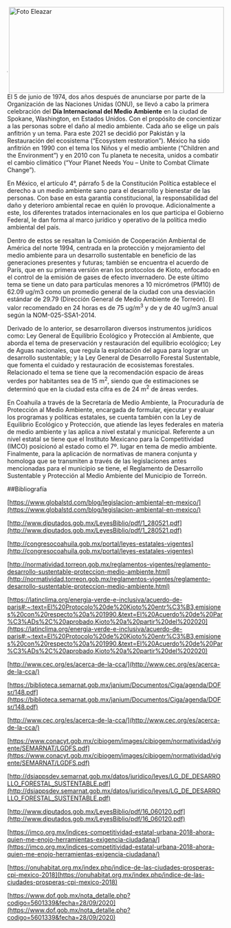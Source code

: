 
<p>
   <a title="ir a Otras Publicaciones" href="http://www.trcimplan.gob.mx/autores/pedro-eleazar-gonzalez-valdez.html"><img class="img-responsive contenido-imagen" src="../imagenes/128/lic-pedro-eleazar-gonzalez-valdez-top2.png" align="right" alt="Foto Eleazar" width="500" height="200"></a>
</p>

</br></br></br></br></br></br></br></br>

---


El 5 de junio de 1974, dos años después de anunciarse por parte de la Organización de las Naciones Unidas (ONU), se llevó a cabo la primera celebración del **Día Internacional del Medio Ambiente** en la ciudad de Spokane, Washington, en Estados Unidos. Con el propósito de concientizar a las personas sobre el daño al medio ambiente.
Cada año se elige un país anfitrión y un tema. Para este 2021 se decidió por Pakistán y la Restauración del ecosistema (“Ecosystem restoration”). México ha sido anfitrión en 1990 con el tema los Niños y el medio ambiente (“Children and the Environment”) y en 2010 con Tu planeta te necesita, unidos a combatir el cambio climático (“Your Planet Needs You – Unite to Combat Climate Change”).

En México, el artículo 4°, párrafo 5 de la Constitución Política establece el derecho a un medio ambiente sano para el desarrollo y bienestar de las personas. Con base en esta garantía constitucional, la responsabilidad del daño y deterioro ambiental recae en quién lo provoque. Adicionalmente a este, los diferentes tratados internacionales en los que participa el Gobierno Federal, le dan forma al marco jurídico y operativo de la política medio ambiental del país.

Dentro de estos se resaltan la Comisión de Cooperación Ambiental de América del norte 1994, centrada en la protección y mejoramiento del medio ambiente para un desarrollo sustentable en beneficio de las generaciones presentes y futuras; también se encuentra el acuerdo de París, que en su primera versión eran los protocolos de Kioto, enfocado en el control de la emisión de gases de efecto invernadero. De este último tema se tiene un dato para partículas menores a 10 micrómetros (PM10) de 62.09 ug/m3 como un promedio general de la ciudad con una desviación estándar de 29.79 (Dirección General de Medio Ambiente de Torreón). El valor recomendado en 24 horas es de 75 ug/m<sup>3</sup> y de y de 40 ug/m3 anual según la NOM-025-SSA1-2014.

Derivado de lo anterior, se desarrollaron diversos instrumentos jurídicos como: Ley General de Equilibrio Ecológico y Protección al Ambiente, que aborda el tema de preservación y restauración del equilibrio ecológico; Ley de Aguas nacionales, que regula la explotación del agua para lograr un desarrollo sustentable; y la Ley General de Desarrollo Forestal Sustentable, que fomenta el cuidado y restauración de ecosistemas forestales. Relacionado el tema se tiene que la recomendación espacio de áreas verdes por habitantes sea de 15 m<sup>2</sup>, siendo que de estimaciones se determinó que en la ciudad esta cifra es de 24 m<sup>2</sup> de áreas verdes.

En Coahuila a través de la Secretaría de Medio Ambiente, la Procuraduría de Protección al Medio Ambiente, encargada de formular, ejecutar y evaluar los programas y políticas estatales, se cuenta también con la Ley de Equilibrio Ecológico y Protección, que atiende las leyes federales en materia de medio ambiente y las aplica a nivel estatal y municipal. Referente a un nivel estatal se tiene que el Instituto Mexicano para la Competitividad (IMCO) posicionó al estado como el 7º. lugar en tema de medio ambiente. Finalmente, para la aplicación de normativas de manera conjunta y homologa que se transmiten a través de las legislaciones antes mencionadas para el municipio se tiene, el Reglamento de Desarrollo Sustentable y Protección al Medio Ambiente del Municipio de Torreón.

##Bibliografía

[https://www.globalstd.com/blog/legislacion-ambiental-en-mexico/](https://www.globalstd.com/blog/legislacion-ambiental-en-mexico/)

[http://www.diputados.gob.mx/LeyesBiblio/pdf/1_280521.pdf](http://www.diputados.gob.mx/LeyesBiblio/pdf/1_280521.pdf)

[http://congresocoahuila.gob.mx/portal/leyes-estatales-vigentes](http://congresocoahuila.gob.mx/portal/leyes-estatales-vigentes)

[http://normatividad.torreon.gob.mx/reglamentos-vigentes/reglamento-desarrollo-sustentable-proteccion-medio-ambiente.html](http://normatividad.torreon.gob.mx/reglamentos-vigentes/reglamento-desarrollo-sustentable-proteccion-medio-ambiente.html)

[https://latinclima.org/energia-verde-e-inclusiva/acuerdo-de-paris#:~:text=El%20Protocolo%20de%20Kioto%20entr%C3%B3,emisiones%20con%20respecto%20a%201990.&text=El%20Acuerdo%20de%20Par%C3%ADs%2C%20aprobado,Kioto%20a%20partir%20del%202020](https://latinclima.org/energia-verde-e-inclusiva/acuerdo-de-paris#:~:text=El%20Protocolo%20de%20Kioto%20entr%C3%B3,emisiones%20con%20respecto%20a%201990.&text=El%20Acuerdo%20de%20Par%C3%ADs%2C%20aprobado,Kioto%20a%20partir%20del%202020)

[http://www.cec.org/es/acerca-de-la-cca/](http://www.cec.org/es/acerca-de-la-cca/)

[https://biblioteca.semarnat.gob.mx/janium/Documentos/Ciga/agenda/DOFsr/148.pdf](https://biblioteca.semarnat.gob.mx/janium/Documentos/Ciga/agenda/DOFsr/148.pdf)

[http://www.cec.org/es/acerca-de-la-cca/](http://www.cec.org/es/acerca-de-la-cca/)

[https://www.conacyt.gob.mx/cibiogem/images/cibiogem/normatividad/vigente/SEMARNAT/LGDFS.pdf](https://www.conacyt.gob.mx/cibiogem/images/cibiogem/normatividad/vigente/SEMARNAT/LGDFS.pdf)

[http://dsiappsdev.semarnat.gob.mx/datos/juridico/leyes/LG_DE_DESARROLLO_FORESTAL_SUSTENTABLE.pdf](http://dsiappsdev.semarnat.gob.mx/datos/juridico/leyes/LG_DE_DESARROLLO_FORESTAL_SUSTENTABLE.pdf)

[http://www.diputados.gob.mx/LeyesBiblio/pdf/16_060120.pdf](http://www.diputados.gob.mx/LeyesBiblio/pdf/16_060120.pdf)

[https://imco.org.mx/indices-competitividad-estatal-urbana-2018-ahora-quien-me-enojo-herramientas-exigencia-ciudadana/](https://imco.org.mx/indices-competitividad-estatal-urbana-2018-ahora-quien-me-enojo-herramientas-exigencia-ciudadana/)

[https://onuhabitat.org.mx/index.php/indice-de-las-ciudades-prosperas-cpi-mexico-2018](https://onuhabitat.org.mx/index.php/indice-de-las-ciudades-prosperas-cpi-mexico-2018)

[https://www.dof.gob.mx/nota_detalle.php?codigo=5601339&fecha=28/09/2020](https://www.dof.gob.mx/nota_detalle.php?codigo=5601339&fecha=28/09/2020)
